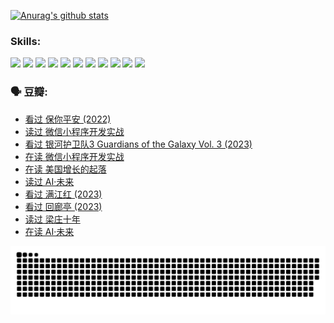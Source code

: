 
[![Anurag's github stats](https://github-readme-stats.vercel.app/api?username=w940853815)](https://github.com/anuraghazra/github-readme-stats)

### Skills:

<code><img height="32" src="https://cdn.jsdelivr.net/npm/simple-icons@v5/icons/python.svg"></code>
<code><img height="32" src="https://cdn.jsdelivr.net/npm/simple-icons@v5/icons/javascript.svg"></code>
<code><img height="32" src="https://cdn.jsdelivr.net/npm/simple-icons@v5/icons/django.svg"></code>
<code><img height="32" src="https://cdn.jsdelivr.net/npm/simple-icons@v5/icons/flask.svg"></code>
<code><img height="32" src="https://cdn.jsdelivr.net/npm/simple-icons@v5/icons/vuetify.svg"></code>
<code><img height="32" src="https://cdn.jsdelivr.net/npm/simple-icons@v5/icons/git.svg"></code>
<code><img height="32" src="https://cdn.jsdelivr.net/npm/simple-icons@v5/icons/docker.svg"></code>
<code><img height="32" src="https://cdn.jsdelivr.net/npm/simple-icons@v5/icons/postgresql.svg"></code>
<code><img height="32" src="https://cdn.jsdelivr.net/npm/simple-icons@v5/icons/elasticsearch.svg"></code>
<code><img height="32" src="https://cdn.jsdelivr.net/npm/simple-icons@v5/icons/macos.svg"></code>
<code><img height="32" src="https://cdn.jsdelivr.net/npm/simple-icons@v5/icons/linux.svg"></code>

### 🗣 豆瓣:

<!-- DOUBAN-ACTIVITIES:START -->
- [看过 保你平安‎ (2022)](https://www.douban.com/people/136069238/status/4239139510/?_i=84563318)
- [读过 微信小程序开发实战](https://www.douban.com/people/136069238/status/4237321528/?_i=84563318)
- [看过 银河护卫队3 Guardians of the Galaxy Vol. 3‎ (2023)](https://www.douban.com/people/136069238/status/4236631849/?_i=84563318)
- [在读 微信小程序开发实战](https://www.douban.com/people/136069238/status/4230177692/?_i=84563318)
- [在读 美国增长的起落](https://www.douban.com/people/136069238/status/4220055912/?_i=84563318)
- [读过 AI·未来](https://www.douban.com/people/136069238/status/4220054171/?_i=84563318)
- [看过 满江红‎ (2023)](https://www.douban.com/people/136069238/status/4219146433/?_i=84563318)
- [看过 回廊亭‎ (2023)](https://www.douban.com/people/136069238/status/4215992758/?_i=84563318)
- [读过 梁庄十年](https://www.douban.com/people/136069238/status/4206664969/?_i=84563318)
- [在读 AI·未来](https://www.douban.com/people/136069238/status/4206653520/?_i=84563318)
<!-- DOUBAN-ACTIVITIES:END -->


![Snake animation](https://raw.githubusercontent.com/w940853815/w940853815/output/github-contribution-grid-snake.svg)

<!--
**w940853815/w940853815** is a ✨ _special_ ✨ repository because its `README.md` (this file) appears on your GitHub profile.

Here are some ideas to get you started:

- 🔭 I’m currently working on ...
- 🌱 I’m currently learning ...
- 👯 I’m looking to collaborate on ...
- 🤔 I’m looking for help with ...
- 💬 Ask me about ...
- 📫 How to reach me: ...
- 😄 Pronouns: ...
- ⚡ Fun fact: ...
-->
